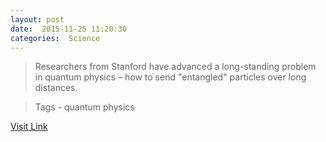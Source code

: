 ```yaml
---
layout: post
date:  2015-11-25 11:20:30 
categories:  Science    
---
```


> Researchers from Stanford have advanced a long-standing problem in quantum physics – how to send "entangled" particles over long distances.

>Tags -  quantum physics                                                                                                                                    

[Visit Link](http://phys.org/news/2015-11-physicists-quantum-photons-messages-electrons.html)
